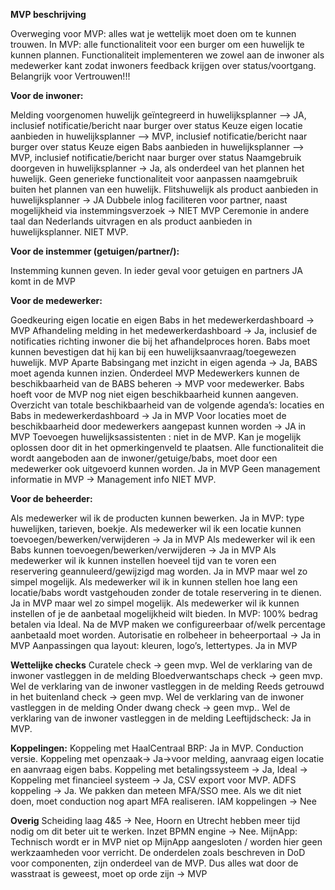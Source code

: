 **MVP beschrijving**

Overweging voor MVP: alles wat je wettelijk moet doen om te kunnen trouwen.
In MVP: alle functionaliteit voor een burger om een huwelijk te kunnen plannen. 
Functionaliteit implementeren we zowel aan de inwoner als medewerker kant zodat inwoners feedback krijgen over status/voortgang. Belangrijk voor Vertrouwen!!!

**Voor de inwoner:**

Melding voorgenomen huwelijk geïntegreerd in huwelijksplanner --> JA, inclusief notificatie/bericht naar burger over status
Keuze eigen locatie aanbieden in huwelijksplanner --> MVP, inclusief notificatie/bericht naar burger over status
Keuze eigen Babs aanbieden in huwelijksplanner --> MVP, inclusief notificatie/bericht naar burger over status
Naamgebruik doorgeven in huwelijksplanner -> Ja, als onderdeel van het plannen het huwelijk. Geen generieke functionaliteit voor aanpassen naamgebruik buiten het plannen van een huwelijk.
Flitshuwelijk als product aanbieden in huwelijksplanner -> JA
Dubbele inlog faciliteren voor partner, naast mogelijkheid via instemmingsverzoek -> NIET MVP
Ceremonie in andere taal dan Nederlands uitvragen en als product aanbieden in huwelijksplanner. 
NIET MVP.

**Voor de instemmer (getuigen/partner/):**

Instemming kunnen geven. In ieder geval voor getuigen en partners JA komt in de MVP

**Voor de medewerker:**

Goedkeuring eigen locatie en eigen Babs in het medewerkerdashboard -> MVP
Afhandeling melding in het medewerkerdashboard -> Ja, inclusief de notificaties richting inwoner die bij het afhandelproces horen.
Babs moet kunnen bevestigen dat hij kan bij een huwelijksaanvraag/toegewezen huwelijk. MVP
Aparte Babsingang met inzicht in eigen agenda -> Ja, BABS moet agenda kunnen inzien. Onderdeel MVP
Medewerkers kunnen de beschikbaarheid van de BABS beheren -> MVP voor medewerker.
Babs hoeft voor de MVP nog niet eigen beschikbaarheid kunnen aangeven.
Overzicht van totale beschikbaarheid van de volgende agenda’s: locaties en Babs in medewerkerdashboard -> Ja in MVP
Voor locaties moet de beschikbaarheid door medewerkers aangepast kunnen worden -> JA in MVP
Toevoegen huwelijksassistenten : niet in de MVP. Kan je mogelijk oplossen door dit in het opmerkingenveld te plaatsen.
Alle functionaliteit die wordt aangeboden aan de inwoner/getuige/babs, moet door een medewerker ook uitgevoerd kunnen worden. Ja in MVP
Geen management informatie in MVP -> Management info NIET MVP.

**Voor de beheerder:**

Als medewerker wil ik de producten kunnen bewerken. Ja in MVP: type huwelijken, tarieven, boekje.
Als medewerker wil ik een locatie kunnen toevoegen/bewerken/verwijderen -> Ja in MVP
Als medewerker wil ik een Babs kunnen toevoegen/bewerken/verwijderen -> Ja in MVP
Als medewerker wil ik kunnen instellen hoeveel tijd van te voren een reservering geannuleerd/gewijzigd mag worden. Ja in MVP maar wel zo simpel mogelijk. 
Als medewerker wil ik in kunnen stellen hoe lang een locatie/babs wordt vastgehouden zonder de totale reservering in te dienen. Ja in MVP maar wel zo simpel mogelijk. 
Als medewerker wil ik kunnen instellen of je de aanbetaal mogelijkheid wilt bieden. In MVP: 100% bedrag betalen via Ideal. Na de MVP maken we configureerbaar of/welk percentage aanbetaald moet worden.
Autorisatie en rolbeheer in beheerportaal -> Ja in MVP
Aanpassingen qua layout: kleuren, logo’s, lettertypes. Ja in MVP

**Wettelijke checks**
Curatele check -> geen mvp. Wel de verklaring van de inwoner vastleggen in de melding
Bloedverwantschaps check -> geen mvp. Wel de verklaring van de inwoner vastleggen in de melding
Reeds getrouwd in het buitenland check -> geen mvp. Wel de verklaring van de inwoner vastleggen in de melding
Onder dwang check -> geen mvp.. Wel de verklaring van de inwoner vastleggen in de melding
Leeftijdscheck: Ja in MVP. 

**Koppelingen:**
Koppeling met HaalCentraal BRP: Ja in MVP. Conduction versie.
Koppeling met openzaak-> Ja->voor melding, aanvraag eigen locatie en aanvraag eigen babs.
Koppeling met betalingssysteem -> Ja, Ideal -> 
Koppeling met financieel systeem -> Ja, CSV export voor MVP.
ADFS koppeling -> Ja. We pakken dan meteen MFA/SSO mee. Als we dit niet doen, moet conduction nog apart MFA realiseren.
IAM koppelingen -> Nee

**Overig**
Scheiding laag 4&5 -> Nee, Hoorn en Utrecht hebben meer tijd nodig om dit beter uit te werken.
Inzet BPMN engine -> Nee.
MijnApp: Technisch wordt er in MVP niet op MijnApp aangesloten / worden hier geen werkzaamheden voor verricht. 
De onderdelen zoals beschreven in DoD voor componenten, zijn onderdeel van de MVP.
Dus alles wat door de wasstraat is geweest, moet op orde zijn -> MVP 

